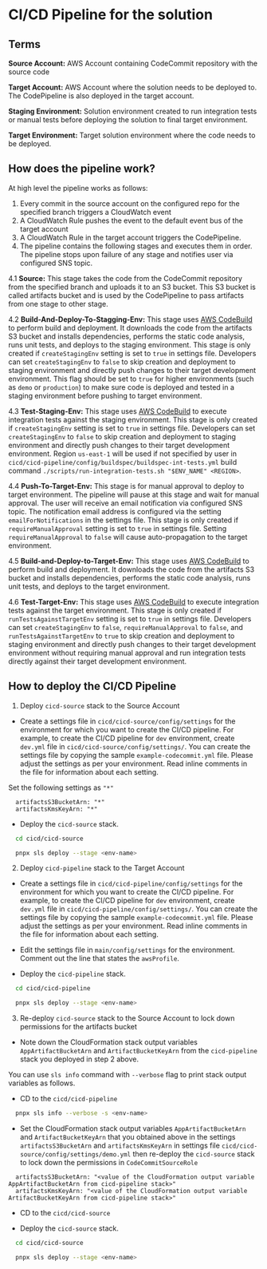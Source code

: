 # CI/CD Pipeline for the solution

## Terms

**Source Account:** AWS Account containing CodeCommit repository with the source code

**Target Account:** AWS Account where the solution needs to be deployed to. The CodePipeline is also deployed in the target account.

**Staging Environment:** Solution environment created to run integration tests or manual tests before deploying the solution to final target environment.

**Target Environment:** Target solution environment where the code needs to be deployed.

## How does the pipeline work?
At high level the pipeline works as follows:
  1. Every commit in the source account on the configured repo for the specified branch triggers a CloudWatch event 
  2. A CloudWatch Rule pushes the event to the default event bus of the target account
  3. A CloudWatch Rule in the target account triggers the CodePipeline.
  4. The pipeline contains the following stages and executes them in order. 
The pipeline stops upon failure of any stage and notifies user via configured SNS topic. 
    
  4.1 **Source:** This stage takes the code from the CodeCommit repository from the specified branch and uploads it to 
  an S3 bucket. This S3 bucket is called artifacts bucket and is used by the CodePipeline to pass artifacts from one 
  stage to other stage.

  4.2 **Build-And-Deploy-To-Stagging-Env:** This stage uses [AWS CodeBuild](https://aws.amazon.com/codebuild/) to 
  perform build and deployment. It downloads the code from the artifacts S3 bucket and installs dependencies, performs 
  the static code analysis, runs unit tests, and deploys to the staging environment. This stage is only created if 
  `createStagingEnv` setting is set to `true` in settings file. Developers can set `createStagingEnv` to `false` to skip 
  creation and deployment to staging environment and directly push changes to their target development environment. This 
  flag should be set to `true` for higher environments (such as `demo` or `production`) to make sure code is deployed and 
  tested in a staging environment before pushing to target environment.
 

  4.3 **Test-Staging-Env:** This stage uses [AWS CodeBuild](https://aws.amazon.com/codebuild/) to execute integration 
  tests against the staging environment. This stage is only created if `createStagingEnv` setting is set to `true` in 
  settings file. Developers can set `createStagingEnv` to `false` to skip creation and deployment to staging environment 
  and directly push changes to their target development environment. Region `us-east-1` will be used if not specified by 
  user in `cicd/cicd-pipeline/config/buildspec/buildspec-int-tests.yml` build command 
  `./scripts/run-integration-tests.sh "$ENV_NAME" <REGION>`. 

  4.4 **Push-To-Target-Env:** This stage is for manual approval to deploy to target environment. The pipeline will pause
  at this stage and wait for manual approval. The user will receive an email notification via configured SNS topic. The 
  notification email address is configured via the setting `emailForNotifications` in the settings file. This stage is 
  only created if `requireManualApproval` setting is set to `true` in settings file. Setting `requireManualApproval` 
  to `false` will cause auto-propagation to the target environment. 

  4.5 **Build-and-Deploy-to-Target-Env:** This stage uses [AWS CodeBuild](https://aws.amazon.com/codebuild/) to perform 
  build and deployment. It downloads the code from the artifacts S3 bucket and installs dependencies, performs the 
  static code analysis, runs unit tests, and deploys to the target environment.
  
  4.6 **Test-Target-Env:** This stage uses [AWS CodeBuild](https://aws.amazon.com/codebuild/) to execute integration 
  tests against the target environment. This stage is only created if `runTestsAgainstTargetEnv` setting is set to 
  `true` in settings file. Developers can set `createStagingEnv` to `false`, `requireManualApproval` to `false`, and 
  `runTestsAgainstTargetEnv` to `true` to skip creation and deployment to staging environment and directly push changes 
  to their target development environment without requiring manual approval and run integration tests directly against 
  their target development environment.

## How to deploy the CI/CD Pipeline

1. Deploy `cicd-source` stack to the Source Account
  
  * Create a settings file in `cicd/cicd-source/config/settings` for the environment for which you want to create the 
  CI/CD pipeline. For example, to create the CI/CD pipeline for `dev` environment, create `dev.yml` file in 
  `cicd/cicd-source/config/settings/`. You can create the settings file by copying the sample `example-codecommit.yml` file. 
  Please adjust the settings as per your environment. Read inline comments in the file for information about each 
  setting.
  
  Set the following settings as `"*"`
  ```
    artifactsS3BucketArn: "*"
    artifactsKmsKeyArn: "*" 
  ```
   
  * Deploy the `cicd-source` stack.
  ```bash
    cd cicd/cicd-source

    pnpx sls deploy --stage <env-name>
  ```

2. Deploy `cicd-pipeline` stack to the Target Account

  * Create a settings file in `cicd/cicd-pipeline/config/settings` for the environment for which you want to create the 
  CI/CD pipeline. For example, to create the CI/CD pipeline for `dev` environment, create `dev.yml` file in 
  `cicd/cicd-pipeline/config/settings/`. You can create the settings file by copying the sample `example-codecommit.yml` file. 
  Please adjust the settings as per your environment. Read inline comments in the file for information about each 
  setting.

  * Edit the settings file in `main/config/settings` for the environment. Comment out the line that states the `awsProfile`.
   
  * Deploy the `cicd-pipeline` stack.
  ```bash
    cd cicd/cicd-pipeline

    pnpx sls deploy --stage <env-name>
  ```

3. Re-deploy `cicd-source` stack to the Source Account to lock down permissions for the artifacts bucket

  * Note down the CloudFormation stack output variables `AppArtifactBucketArn` and `ArtifactBucketKeyArn` from the 
  `cicd-pipeline` stack you deployed in step 2 above. 
    
  You can use `sls info` command with `--verbose` flag to print stack output variables as follows.
    
  * CD to the `cicd/cicd-pipeline` 
  ```bash
    pnpx sls info --verbose -s <env-name>
  ```

  * Set the CloudFormation stack output variables `AppArtifactBucketArn`
  and `ArtifactBucketKeyArn` that you obtained above in the settings `artifactsS3BucketArn` and `artifactsKmsKeyArn`
  in settings file `cicd/cicd-source/config/settings/demo.yml` then re-deploy the `cicd-source` 
  stack to lock down the permissions in `CodeCommitSourceRole`
  ```
    artifactsS3BucketArn: "<value of the CloudFormation output variable AppArtifactBucketArn from cicd-pipeline stack>"
    artifactsKmsKeyArn: "<value of the CloudFormation output variable ArtifactBucketKeyArn from cicd-pipeline stack>" 
  ```
  
  * CD to the `cicd/cicd-source` 
 
  * Deploy the `cicd-source` stack.
  ```bash
    cd cicd/cicd-source
  
    pnpx sls deploy --stage <env-name>
  ```